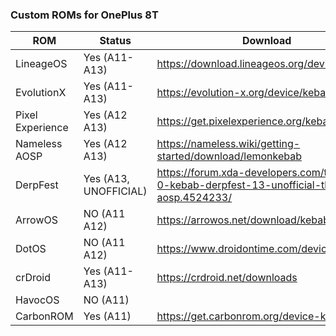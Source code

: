 ### Custom ROMs for OnePlus 8T

 

| ROM              | Status                | Download                                                     |
| ---------------- | --------------------- | ------------------------------------------------------------ |
| LineageOS        | Yes (A11-A13)         | https://download.lineageos.org/devices/kebab                 |
| EvolutionX       | Yes (A11-A13)         | https://evolution-x.org/device/kebab                         |
| Pixel Experience | Yes (A12 A13)         | https://get.pixelexperience.org/kebab                        |
| Nameless AOSP    | Yes (A12 A13)         | https://nameless.wiki/getting-started/download/lemonkebab    |
| DerpFest         | Yes (A13, UNOFFICIAL) | https://forum.xda-developers.com/t/rom-13-0-kebab-derpfest-13-unofficial-thirteen-aosp.4524233/ |
| ArrowOS          | NO (A11 A12)          | https://arrowos.net/download/kebab                           |
| DotOS            | NO (A11 A12)          | https://www.droidontime.com/devices/kebab                    |
| crDroid          | Yes (A11-A13)         | https://crdroid.net/downloads                                |
| HavocOS          | NO (A11)              |                                                              |
| CarbonROM        | Yes (A11)             | https://get.carbonrom.org/device-kebab.html                  |

